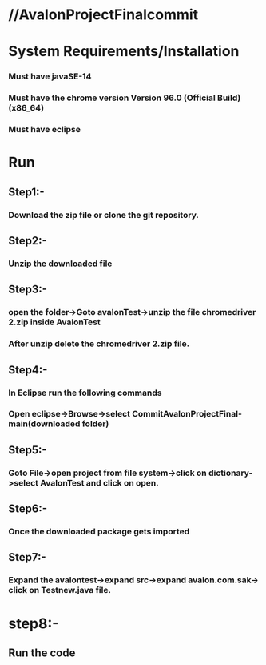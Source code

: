 # //AvalonProjectFinalcommit



# System Requirements/Installation
### Must have javaSE-14
### Must have the chrome version Version 96.0 (Official Build) (x86_64)
### Must have eclipse

# Run

## Step1:-
### Download the zip file or clone the git repository.

## Step2:-
### Unzip the downloaded file

## Step3:-
### open the folder->Goto avalonTest->unzip the file chromedriver 2.zip inside AvalonTest
### After unzip delete the chromedriver 2.zip file.

## Step4:-
### In Eclipse run the following commands
### Open eclipse->Browse->select CommitAvalonProjectFinal-main(downloaded folder) 

## Step5:-
### Goto File->open project from file system->click on dictionary->select AvalonTest and click on open.

## Step6:-
### Once the downloaded package gets imported 

## Step7:-
### Expand the avalontest->expand src->expand avalon.com.sak-> click on Testnew.java file.

 
# step8:-
## Run the code 
